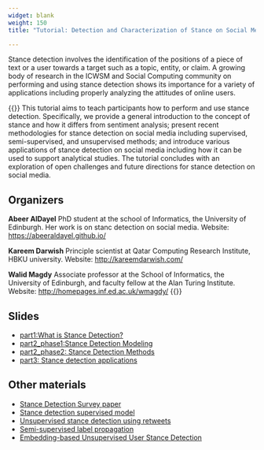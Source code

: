 ```yaml
---
widget: blank
weight: 150
title: "Tutorial: Detection and Characterization of Stance on Social Media"

--- 
```


Stance detection involves the identification of the positions of a piece of text or a user towards a target such as a topic, entity, or claim. 
A growing body of research in the ICWSM and Social Computing community on performing and using stance detection shows its importance for a variety of applications including properly analyzing the attitudes of online users. 

{{<spoiler text="Find out more" >}} This tutorial aims to teach participants how to perform and use stance detection. Specifically, we provide a general introduction to the concept of stance and how it differs from sentiment analysis; present recent methodologies for stance detection on social media including supervised, semi-supervised, and unsupervised methods; and introduce various applications of stance detection on social media including how it can be used to support analytical studies. The tutorial concludes with an exploration of open challenges and future directions for stance detection on social media.


## **Organizers**

**Abeer AlDayel**
PhD student at the school of Informatics, the University of Edinburgh. Her work is on stanc detection on social media. 
Website: https://abeeraldayel.github.io/

**Kareem Darwish**
Principle scientist at Qatar Computing Research Institute, HBKU university. Website: http://kareemdarwish.com/

**Walid Magdy**
Associate professor at the School of Informatics, the University of Edinburgh, and faculty fellow at the Alan Turing Institute. Website: http://homepages.inf.ed.ac.uk/wmagdy/ {{</spoiler>}}



## **Slides**
* [part1:What is Stance Detection?](http://smash.inf.ed.ac.uk/files/Part1.pdf)
* [part2_phase1:Stance Detection Modeling](http://smash.inf.ed.ac.uk/files/Part2_phase1.pdf)
* [part2_phase2: Stance Detection Methods](http://smash.inf.ed.ac.uk/files/Part2_phase2.pdf)
* [part3: Stance detection applications](http://smash.inf.ed.ac.uk/files/Part3.pdf)

## **Other materials**
* [Stance Detection Survey paper](https://arxiv.org/abs/2006.03644)
* [Stance detection supervised model](https://github.com/SMASH-rg/StanceDetection_tutorial)
* [Unsupervised stance detection using retweets](https://github.com/p-stefanov/stance-detection)
* [Semi-supervised label propagation](https://github.com/kdarwish/SemiSupervisedLabelPropagation) 
* [Embedding-based Unsupervised User Stance Detection](https://github.com/AmmarRashed/UnsupervisedStanceDetection)

